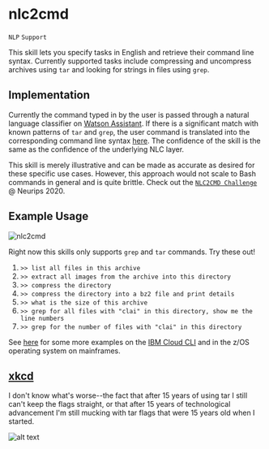 # nlc2cmd

`NLP` `Support`

This skill lets you specify tasks in English and retrieve their command line syntax. 
Currently supported tasks include compressing and uncompress archives 
using `tar` and looking for strings in files using `grep`.

## Implementation

Currently the command typed in by the user is passed through a natural language classifier on 
[Watson Assistant](https://www.ibm.com/cloud/watson-assistant/). 
If there is a significant match with known patterns of `tar` and `grep`, 
the user command is translated into the corresponding command line syntax [here](./wa_skills/).
The confidence of the skill is the same as the confidence of the underlying NLC layer.

This skill is merely illustrative and can be made as accurate as desired for these
specific use cases. However, this approach would not scale to Bash commands
in general and is quite brittle.
Check out the [`NLC2CMD Challenge`](https://ibm.biz/nlc2cmd) @ Neurips 2020.

## Example Usage

![nlc2cmd](https://www.dropbox.com/s/ybuwyixqobjo8za/nlc2cmd.gif?raw=1)

Right now this skills only supports `grep` and `tar` commands. Try these out!

1. `>> list all files in this archive`
2. `>> extract all images from the archive into this directory`
3. `>> compress the directory`
4. `>> compress the directory into a bz2 file and print details`
5. `>> what is the size of this archive`
6. `>> grep for all files with "clai" in this directory, show me the line numbers`
7. `>> grep for the number of files with "clai" in this directory`

See [here](./wa_skills/) for some more examples on the [IBM Cloud CLI](https://www.ibm.com/cloud/cli)
and in the z/OS operating system on mainframes.


## [xkcd](https://uni.xkcd.com/)

I don't know what's worse--the fact that after 15 years of using tar I still can't keep the flags straight, or that after 15 years of technological advancement I'm still mucking with tar flags that were 15 years old when I started.  

![alt text](https://imgs.xkcd.com/comics/tar.png "I don't know what's worse--the fact that after 15 years of using tar I still can't keep the flags straight, or that after 15 years of technological advancement I'm still mucking with tar flags that were 15 years old when I started.")
